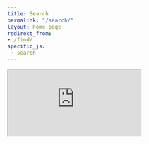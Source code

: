 ```yaml
---
title: Search
permalink: "/search/"
layout: home-page
redirect_from:
- /find/
specific_js:
 - search
---
```


<div class="row content-container">
    <div class="container content-container">
        <div class="embed-responsive embed-responsive-16by9">
          <iframe class="embed-responsive-item" id="searchIframe" src="https://search.linaro.org"></iframe>
        </div>
    </div>
</div>
